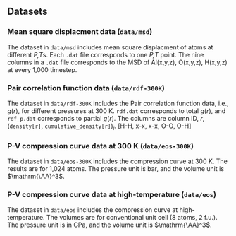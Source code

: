 

## Datasets

### Mean square displacment data (`data/msd`)

The dataset in `data/msd` includes mean square displacment of atoms at different *P,T*s.
Each `.dat` file corresponds to one *P,T* point.
The nine columns in a `.dat` file corresponds to the MSD of Al(x,y,z), O(x,y,z), H(x,y,z) at every 1,000 timestep.

### Pair correlation function data (`data/rdf-300K`)

The dataset in `data/rdf-300K` includes the Pair correlation function data, i.e., $g(r)$, for different pressures at 300 K.
`rdf.dat` corresponds to total $g(r)$, and `rdf_p.dat` corresponds to partial $g(r)$. The columns are column ID, $r$, (`density[r]`, `cumulative_density[r]`)$_i$. [H-H, x-x, x-x, O-O, O-H]

### P-V compression curve data at 300 K (`data/eos-300K`)

The dataset in `data/eos-300K` includes the compression curve at 300 K. The results are for 1,024 atoms. The pressure unit is bar, and the volume unit is $\mathrm{\AA}^3$.

### P-V compression curve data at high-temperature (`data/eos`)

The dataset in `data/eos` includes the compression curve at high-temperature. The volumes are for conventional unit cell (8 atoms, 2 f.u.). The pressure unit is in GPa, and the volume unit is $\mathrm{\AA}^3$.